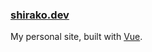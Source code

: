 ### [shirako.dev](https://shirako.dev)

My personal site, built with [Vue](https://github.com/vuejs/core).
